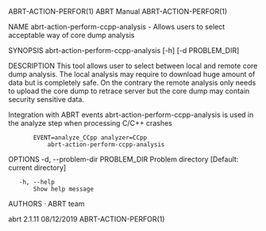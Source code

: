 ABRT-ACTION-PERFOR(1)                                                                            ABRT Manual                                                                            ABRT-ACTION-PERFOR(1)



NAME
       abrt-action-perform-ccpp-analysis - Allows users to select acceptable way of core dump analysis

SYNOPSIS
       abrt-action-perform-ccpp-analysis [-h] [-d PROBLEM_DIR]

DESCRIPTION
       This tool allows user to select between local and remote core dump analysis. The local analysis may require to download huge amount of data but is completely safe. On the contrary the remote
       analysis only needs to upload the core dump to retrace server but the core dump may contain security sensitive data.

   Integration with ABRT events
       abrt-action-perform-ccpp-analysis is used in the analyze step when processing C/C++ crashes

           EVENT=analyze_CCpp analyzer=CCpp
               abrt-action-perform-ccpp-analysis

OPTIONS
       -d, --problem-dir PROBLEM_DIR
           Problem directory [Default: current directory]

       -h, --help
           Show help message

AUTHORS
       ·   ABRT team



abrt 2.1.11                                                                                       08/12/2019                                                                            ABRT-ACTION-PERFOR(1)
